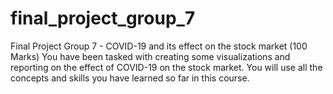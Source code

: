 # final_project_group_7

Final Project Group 7 - COVID-19 and its effect on the stock market (100 Marks) You have been tasked with creating some visualizations and reporting on the effect of COVID-19 on the stock market. You will use all the concepts and skills you have learned so far in this course.
